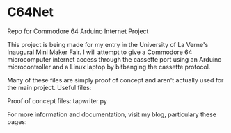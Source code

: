# C64Net
Repo for Commodore 64 Arduino Internet Project

This project is being made for my entry in the University of La Verne's Inaugural Mini Maker Fair.
I will attempt to give a Commodore 64 microcomputer internet access through the cassette port using an Arduino microcontroller
and a Linux laptop by bitbanging the cassette protocol.

Many of these files are simply proof of concept and aren't actually used for the main project.
Useful files:

Proof of concept files:
tapwriter.py

For more information and documentation, visit my blog, particulary these pages:
